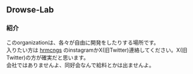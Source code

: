 ## Drowse-Lab
### 紹介
このorganizationは、各々が自由に開発をしたりする場所です。  
入りたい方は [hrmcngs](https://github.com/hrmcngs) のinstagramかX(旧Twitter)連絡してください。X(旧Twitter)の方が確実だと思います。  
会社ではありませんよ、同好会なんで給料とかは出ませんよ。  


<!--

**Here are some ideas to get you started:**

🙋‍♀️ A short introduction - what is your organization all about?
🌈 Contribution guidelines - how can the community get involved?
👩‍💻 Useful resources - where can the community find your docs? Is there anything else the community should know?
🍿 Fun facts - what does your team eat for breakfast?
🧙 Remember, you can do mighty things with the power of [Markdown](https://docs.github.com/github/writing-on-github/getting-started-with-writing-and-formatting-on-github/basic-writing-and-formatting-syntax)
-->
